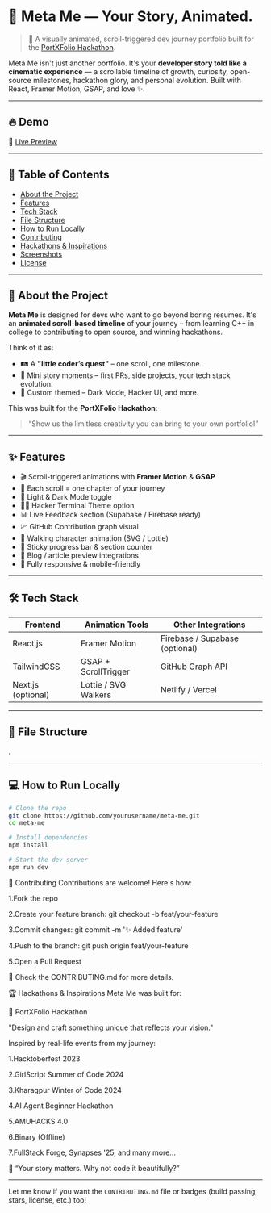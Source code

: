 # 🧠 Meta Me — Your Story, Animated.

> 🚀 A visually animated, scroll-triggered dev journey portfolio built for the [PortXFolio Hackathon](https://devpost.com/hackathons).

Meta Me isn't just another portfolio. It's your **developer story told like a cinematic experience** — a scrollable timeline of growth, curiosity, open-source milestones, hackathon glory, and personal evolution. Built with React, Framer Motion, GSAP, and love ✨.

---

## 🔥 Demo
  
🎥 [Live Preview](https://your-deployed-link.com)

---

## 🧩 Table of Contents

- [About the Project](#about-the-project)
- [Features](#features)
- [Tech Stack](#tech-stack)
- [File Structure](#file-structure)
- [How to Run Locally](#how-to-run-locally)
- [Contributing](#contributing)
- [Hackathons & Inspirations](#hackathons--inspirations)
- [Screenshots](#screenshots)
- [License](#license)

---

## 🧠 About the Project

**Meta Me** is designed for devs who want to go beyond boring resumes. It's an **animated scroll-based timeline** of your journey – from learning C++ in college to contributing to open source, and winning hackathons.

Think of it as:
- 🛤 A **"little coder’s quest"** – one scroll, one milestone.
- 🎥 Mini story moments – first PRs, side projects, your tech stack evolution.
- 🌈 Custom themed – Dark Mode, Hacker UI, and more.

This was built for the **PortXFolio Hackathon**:  
> “Show us the limitless creativity you can bring to your own portfolio!”

---

## ✨ Features

- 🎬 Scroll-triggered animations with **Framer Motion** & **GSAP**
- 📜 Each scroll = one chapter of your journey
- 🎨 Light & Dark Mode toggle
- 🧑‍💻 Hacker Terminal Theme option
- 📊 Live Feedback section (Supabase / Firebase ready)
- 📈 GitHub Contribution graph visual
- 👟 Walking character animation (SVG / Lottie)
- 🧾 Sticky progress bar & section counter
- 💬 Blog / article preview integrations
- 🔐 Fully responsive & mobile-friendly

---

## 🛠 Tech Stack

| Frontend        | Animation Tools       | Other Integrations   |
|------------------|-----------------------|------------------------|
| React.js         | Framer Motion         | Firebase / Supabase (optional) |
| TailwindCSS      | GSAP + ScrollTrigger  | GitHub Graph API       |
| Next.js (optional) | Lottie / SVG Walkers | Netlify / Vercel       |

---

## 📁 File Structure
.



---

## 💻 How to Run Locally

```bash
# Clone the repo
git clone https://github.com/yourusername/meta-me.git
cd meta-me

# Install dependencies
npm install

# Start the dev server
npm run dev
````

 🤝 Contributing
Contributions are welcome! Here's how:

1.Fork the repo

2.Create your feature branch: git checkout -b feat/your-feature

3.Commit changes: git commit -m '✨ Added feature'

4.Push to the branch: git push origin feat/your-feature

5.Open a Pull Request

📌 Check the CONTRIBUTING.md for more details.

🏆 Hackathons & Inspirations
Meta Me was built for:

🧩 PortXFolio Hackathon

"Design and craft something unique that reflects your vision."

Inspired by real-life events from my journey:

1.Hacktoberfest 2023

2.GirlScript Summer of Code 2024

3.Kharagpur Winter of Code 2024

4.AI Agent Beginner Hackathon

5.AMUHACKS 4.0

6.Binary (Offline)

7.FullStack Forge, Synapses '25, and many more...

💬 “Your story matters. Why not code it beautifully?”

---

Let me know if you want the `CONTRIBUTING.md` file or badges (build passing, stars, license, etc.) too!






